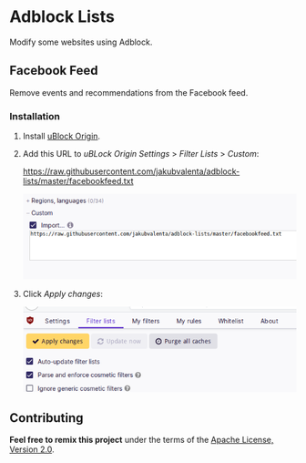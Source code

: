 # Adblock Lists

Modify some websites using Adblock.

## Facebook Feed

Remove events and recommendations from the Facebook feed.

### Installation

1. Install [uBlock Origin](https://github.com/gorhill/uBlock).

2. Add this URL to _uBLock Origin Settings_ > _Filter Lists_ > _Custom_:

    https://raw.githubusercontent.com/jakubvalenta/adblock-lists/master/facebookfeed.txt

    ![](./screenshots/ublock-origin-custom.png)

3. Click _Apply changes_:

    ![](./screenshots/ublock-origin-apply.png)

## Contributing

__Feel free to remix this project__ under the terms of the [Apache License,
Version 2.0](http://www.apache.org/licenses/LICENSE-2.0).
